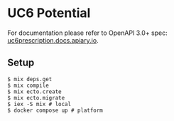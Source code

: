 # UC6 Potential

For documentation please refer to OpenAPI 3.0+ spec: <a href="https://uc6prescription.docs.apiary.io/">uc6prescription.docs.apiary.io</a>.

## Setup

```
$ mix deps.get
$ mix compile
$ mix ecto.create
$ mix ecto.migrate
$ iex -S mix # local
$ docker compose up # platform
```

